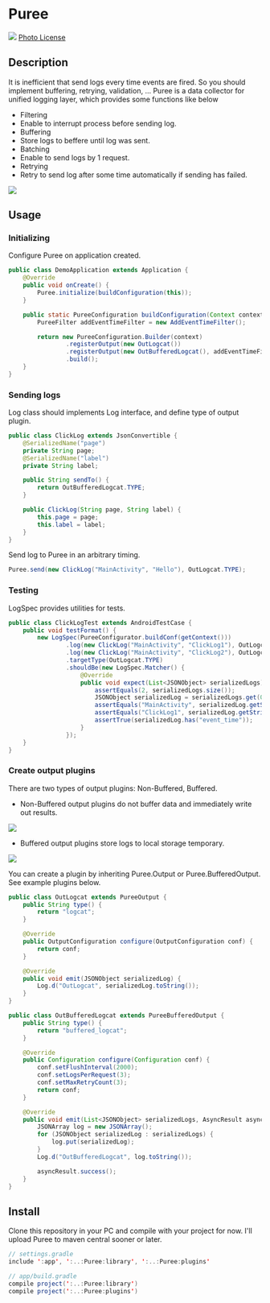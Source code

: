 Puree
====

![](https://c2.staticflickr.com/6/5277/5898217803_92ff370d7e_b.jpg)
[Photo License](https://creativecommons.org/licenses/by-sa/2.0/)

## Description

It is inefficient that send logs every time events are fired. So you should implement buffering, retrying, validation, ...
Puree is a data collector for unified logging layer, which provides some functions like below

- Filtering
 - Enable to interrupt process before sending log.
- Buffering
 - Store logs to beffere until log was sent.
- Batching
 - Enable to send logs by 1 request.
- Retrying
 - Retry to send log after some time automatically if sending has failed.

![](./images/logging.png)

## Usage

### Initializing

Configure Puree on application created.

```java
public class DemoApplication extends Application {
    @Override
    public void onCreate() {
        Puree.initialize(buildConfiguration(this));
    }

    public static PureeConfiguration buildConfiguration(Context context) {
        PureeFilter addEventTimeFilter = new AddEventTimeFilter();

        return new PureeConfiguration.Builder(context)
                .registerOutput(new OutLogcat())
                .registerOutput(new OutBufferedLogcat(), addEventTimeFilter)
                .build();
    }
}
```

### Sending logs

Log class should implements Log interface, and define type of output plugin.

```java
public class ClickLog extends JsonConvertible {
    @SerializedName("page")
    private String page;
    @SerializedName("label")
    private String label;

    public String sendTo() {
        return OutBufferedLogcat.TYPE;
    }

    public ClickLog(String page, String label) {
        this.page = page;
        this.label = label;
    }
}
```

Send log to Puree in an arbitrary timing.

```java
Puree.send(new ClickLog("MainActivity", "Hello"), OutLogcat.TYPE);
```

### Testing

LogSpec provides utilities for tests.

```java
public class ClickLogTest extends AndroidTestCase {
    public void testFormat() {
        new LogSpec(PureeConfigurator.buildConf(getContext()))
                .log(new ClickLog("MainActivity", "ClickLog1"), OutLogcat.TYPE)
                .log(new ClickLog("MainActivity", "ClickLog2"), OutLogcat.TYPE)
                .targetType(OutLogcat.TYPE)
                .shouldBe(new LogSpec.Matcher() {
                    @Override
                    public void expect(List<JSONObject> serializedLogs) throws JSONException {
                        assertEquals(2, serializedLogs.size());
                        JSONObject serializedLog = serializedLogs.get(0);
                        assertEquals("MainActivity", serializedLog.getString("page"));
                        assertEquals("ClickLog1", serializedLog.getString("label"));
                        assertTrue(serializedLog.has("event_time"));
                    }
                });
    }
}
```

### Create output plugins


There are two types of output plugins: Non-Buffered, Buffered.

- Non-Buffered output plugins do not buffer data and immediately write out results.

![](./images/output_plugin.png)

- Buffered output plugins store logs to local storage temporary.

![](./images/buffered_output_plugin.png)

You can create a plugin by inheriting Puree.Output or Puree.BufferedOutput. See example plugins below.

```java
public class OutLogcat extends PureeOutput {
    public String type() {
        return "logcat";
    }

    @Override
    public OutputConfiguration configure(OutputConfiguration conf) {
        return conf;
    }

    @Override
    public void emit(JSONObject serializedLog) {
        Log.d("OutLogcat", serializedLog.toString());
    }
}
```

```java
public class OutBufferedLogcat extends PureeBufferedOutput {
    public String type() {
        return "buffered_logcat";
    }

    @Override
    public Configuration configure(Configuration conf) {
        conf.setFlushInterval(2000);
        conf.setLogsPerRequest(3);
        conf.setMaxRetryCount(3);
        return conf;
    }

    @Override
    public void emit(List<JSONObject> serializedLogs, AsyncResult asyncResult) {
        JSONArray log = new JSONArray();
        for (JSONObject serializedLog : serializedLogs) {
            log.put(serializedLog);
        }
        Log.d("OutBufferedLogcat", log.toString());

        asyncResult.success();
    }
}
```

## Install


Clone this repository in your PC and compile with your project for now.
I'll upload Puree to maven central sooner or later.

```java
// settings.gradle
include ':app', ':..:Puree:library', ':..:Puree:plugins'

// app/build.gradle
compile project(':..:Puree:library')
compile project(':..:Puree:plugins')
```
